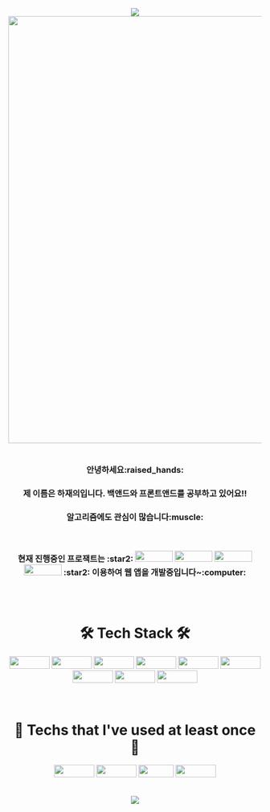 <p align ="center">
<img align='center' src="https://capsule-render.vercel.app/api?type=Waving&color=0:8c9eff,100:c5cae9&height=300&section=header&text=Hello,%20I'm%20JaeEui&fontColor=fffde7&fontSize=80">
<img align="center" src="https://mblogthumb-phinf.pstatic.net/MjAxNzA0MjBfNDcg/MDAxNDkyNjUzNDE5ODg2.TAJ2LYvdjKR5n3dSCJnRzrAdR4K-903b5yFtw2YRJfsg.EqwXwleQDkh80vBOgQv57xVuQbiU12owij4u_N4BjG0g.JPEG.friendly1734/%EB%94%94%EC%A6%88%EB%8B%88_%EB%85%B8%ED%8A%B8%EB%B6%81_%EB%B0%B0%EA%B2%BD%ED%99%94%EB%A9%B4_%EC%A0%9C%EB%8C%80%EB%A1%9C_%EC%B7%A8%ED%96%A5%EC%A0%80%EA%B2%A9_9.jpg?type=w800" width="850">
<br>
<br>
<h3 align="center">안녕하세요:raised_hands:</h3>
<h3 align="center">제 이름은 하재의입니다. 백앤드와 프론트앤드를 공부하고 있어요!!</h3>
<h3 align="center">알고리즘에도 관심이 많습니다:muscle:</h3>
<br>
<h3 align="center">현재 진행중인 프로잭트는  
:star2:
<img src="https://img.shields.io/badge/electron-47848F?style=plastic&logo=electron&logoColor=white" width="75px" height="22px"/>
<img src="https://img.shields.io/badge/Vue.js-4FC08D?style=plastic&logo=Vue.js&logoColor=white" width="75px" height="22px"/>
<img src="https://img.shields.io/badge/HTML-E34F26?style=plastic&logo=HTML5&logoColor=white" width="75px" height="22px"/> 
<img src="https://img.shields.io/badge/CSS-1572B6?style=plastic&logo=CSS3&logoColor=white" width="75px" height="22px"/>
:star2: 
이용하여 웹 앱을 개발중입니다~:computer:</h3>
<br>
<br>
<h1 align="center">🛠 Tech Stack 🛠</h1>
<p align ="center">
<img src="https://img.shields.io/badge/Spring-brightgreen?style=plastic&logo=Spring&logoColor=white" width="80px" height="25px"/>
<img src="https://img.shields.io/badge/Java-3D95CE?style=plastic&logo=Java&logoColor=white" width="80px" height="25px"/>
<img src="https://img.shields.io/badge/JavaScript-yellow?style=plastic&logo=JavaScript&logoColor=white" width="80px" height="25px"/>
<img src="https://img.shields.io/badge/jQuery-2A6379?style=plastic&logo=jQuery&logoColor=white" width="80px" height="25px"/>
<img src="https://img.shields.io/badge/CSS-1572B6?style=plastic&logo=CSS3&logoColor=white" width="80px" height="25px"/>
<img src="https://img.shields.io/badge/HTML-E34F26?style=plastic&logo=HTML5&logoColor=white" width="80px" height="25px"/>
<br>
<img src="https://img.shields.io/badge/Oracle-F80000?style=plastic&logo=Oracle&logoColor=white" width="80px" height="25px"/>
<img src="https://img.shields.io/badge/electron-47848F?style=plastic&logo=electron&logoColor=white" width="80px" height="25px"/>
<img src="https://img.shields.io/badge/Vue.js-4FC08D?style=plastic&logo=Vue.js&logoColor=white" width="80px" height="25px"/>

<br>
<br>
<br>
<h1 align="center">🔧 Techs that l've used at least once 🔧</h1>
<p align ="center">
<img src="https://img.shields.io/badge/Linux-FCC624?style=plastic&logo=Linux&logoColor=white" width="80px" height="25px"/>
<img src="https://img.shields.io/badge/aws-232F3E?style=plastic&logo=Amazon AWS&logoColor=white" width="80px" height="25px"/>
<img src="https://img.shields.io/badge/C-A8B9CC?style=plastic&logo=C&logoColor=white" width="70px" height="25px"/>
<img src="https://img.shields.io/badge/Python-3776AB?style=plastic&logo=Python&logoColor=white" width="80px" height="25px"/>
<br>
<br>
<br>
<img align="center" src="http://mazassumnida.wtf/api/generate_badge?boj=co3310)](https://solved.ac/co3310"></img>

